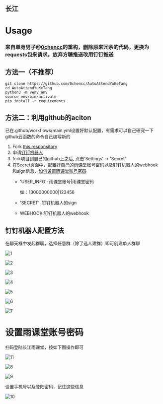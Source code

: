 ## 长江
# Usage
### 来自单身男子@[0chencc](https://github.com/0Chencc)的重构，删除原来冗余的代码，更换为requests包来请求。放弃方糖推送改用钉钉推送

## 方法一（不推荐）
```shell
git clone https://github.com/0chencc/AutoAttendYuKeTang
cd AutoAttendYuKeTang
python3 -m venv env
source env/bin/activate
pip install -r requirements
```

## 方法二：利用github的aciton
已在.github/workflows/main.yml设置好默认配置，有需求可以自己研究一下github云函数的命令自己编写新的

1. Fork [this responsitory](https://github.com/0chencc/AutoAttendYuKeTang)
2. 申请[钉钉机器人](#钉钉机器人配置方法)
3. fork项目到自己的github上之后, 点击'Settings' ->  'Secret'
4. 在Secret页面中，配置好自己的雨课堂账号密码以及钉钉机器人的webhook和sign信息，[如何设置雨课堂账号密码](#设置雨课堂账号密码)
   - 'USER_INFO': 雨课堂账号|雨课堂密码
   
     如：13000000000|123456
   
   - 'SECRET': 钉钉机器人的sign
   
   - WEBHOOK:钉钉机器人的webhook



## 钉钉机器人配置方法

在聊天框中发起群聊，选择任意群（除了选人建群）即可创建单人群聊

![1](img/1.png)

![2](img/2.png)

![3](img/3.png)

![4](img/4.png)

![5](img/5.png)

![6](img/6.png)

![7](img/7.png)

# 设置雨课堂账号密码

扫码登陆长江雨课堂，按如下图操作即可

![11](img/11.png)

![8](img/8.png)

![9](img/9.png)

设置手机号以及登陆密码，记住这些信息

![10](img/10.png)

